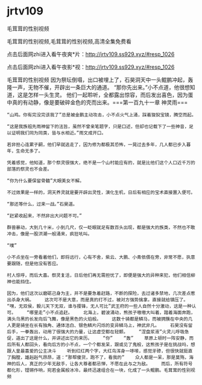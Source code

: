 # jrtv109
毛茸茸的性别视频

毛茸茸的性别视频,毛茸茸的性别视频,高清全集免费看

点击后面网zhi进入看午夜爽*片：http://jrtv109.ss929.xyz/#resp_1026

点击后面网zhi进入看午夜影*视：http://jrtv109.ss929.xyz/#resp_1026

毛茸茸的性别视频    因为祭坛倒塌，出口被埋上了，石昊洞天中一头鲲鹏冲起，轰隆一声，无物不催，开辟出一条巨大的通道。    “那你先出来。”小不点道，他很想知道，这是怎样一头生灵。    他们一起聆听，全都露出惊容，而后发出喜色，因为蛋中真的有动静，像是要破碎金色的壳而出来。===第一百九十一章 神灵雨===

    “山鸡。你有完没完该我了”总是被金鹏主动攻击，小不点火气上涌，踩着狻猊宝镜，腾空而起。

    “这是我族祖先雨神留下的法旨，虽然不曾亲笔题字，只是口述，但却也记载下了一些神音，足以证明我们同为同类，皆与水相近。”雨文成开口。

    若非担心连累子嗣，他们早就逃走了，因为修为都极其恐怖，一晃过去多年，几人都已步入暮年，生命无多了。

    凭着感觉，他知道，那个祭灵很强大，绝不是一个山村能应有的，就是比他们这个人口近千万的部落的祭灵也不会差。

    “你为什么要保留骨髓”大眼美女不解。

    不过效果是一样的，洞天养灵就是要开辟出灵性，演化生机，日后有相应的宝术直接置入便可。

    “那还等什么，过来一战。”石昊道。

    “赶紧收起来，不然非出大问题不可。”

    群兽暴动，大到几十米，小到几尺，仅一眨眼就足有数百头出现，都是强大的族类，不然也不敢冲击，像是一股洪潮一般涌来，疯狂吼叫。

    “噗”

    小不点坐在一旁看着他们，即将远行，心有不舍，紫云、大鹏、小青依偎在旁，非常不愿，执意要跟随，但是他没有答应。

    村人惊呼，而后大喜。祭灵复活，日后他们再无需担忧了，即便是强大的异种来犯，他们相信柳神也能挡住。

    因为，他们这次以磨砺己身为主，并不是要急着赶路，不断的探险，去过诸多禁地，几次差点惹出杀身大祸。    这次可不是大意，而是真的打不过，被对方强势擒拿。直接就给镇压了。    “嘿，无双侯，毅儿天下无双，谁与撄锋，无人可比”武王府的一些人自然十分激动，这是一种认可。    “哪里走”小不点追赶。    北海上，碧波涌动，熊孩子嗷嗷大叫着，踏着海面奔跑，满头乌黑的长发向后飞舞，像是黑色的火焰般。    这数十骑都是鳞马，而被拥簇在中央的几人更是骑坐在长有独角、通体洁白、银色鳞片闪烁的变异鳞马上，神武非凡。    石昊没有留后手，一拳轰出，动用了很强大的力量，让这虚空都在轻颤。    “涅盘浆液”火灵儿呼吸急促，道出了这是什么，并讲述出它的来历。    “你”    “轰”    草原上顿时一阵安静，而后所有人都回头，看向后方的小不点，一个个都发呆，跟或见了鬼般，这熊孩子是在挑战吗，想跟人皇最喜爱的公主决斗    听到红红两个字，大红鸟浑身一哆嗦，感觉牙碜，但很快就挺直了胸膛，雄赳赳气昂昂，道：“那帮傻货，跑不了，看我的”    众人都是一呆，那是莫殇，海神的后人，真正的少年无敌手，让各大尊者都忌惮，不愿在此与之为敌。    而后，所有符号都化形，铿锵作响，宛若金属般冰冷，最终迅速组合在一块，化成了一头鲲鹏。毛茸茸的性别视频
